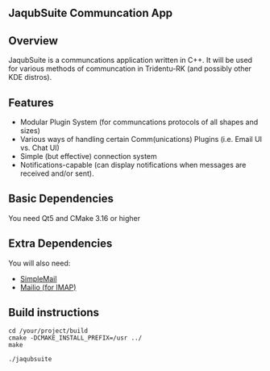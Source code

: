 JaqubSuite Communcation App 
---------------------------

## Overview

JaqubSuite is a communcations application written in C++. It will be used 
for various methods of communcation in Tridentu-RK (and possibly other KDE distros).

## Features

- Modular Plugin System (for communcations protocols of all shapes and sizes)
- Various ways of handling certain Comm(unications) Plugins (i.e. Email UI vs. Chat UI)
- Simple (but effective) connection system
- Notifications-capable (can display notifications when messages are received and/or sent).

## Basic Dependencies

You need Qt5 and CMake 3.16 or higher

## Extra Dependencies

You will also need:

- [SimpleMail](https://github.com/cutelyst/simple-mail)
- [Mailio (for IMAP)](https://github.com/karastojko/mailio)

## Build instructions 

```shell
cd /your/project/build
cmake -DCMAKE_INSTALL_PREFIX=/usr ../
make

./jaqubsuite
```



